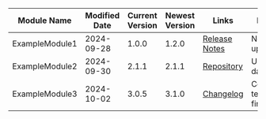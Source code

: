 | Module Name     | Modified Date | Current Version | Newest Version | Links                                       | Notes                   |
|-----------------|---------------|-----------------|----------------|---------------------------------------------|-------------------------|
| ExampleModule1  | 2024-09-28    | 1.0.0           | 1.2.0          | [Release Notes](https://example.com/v1.2.0) | Needs updating          |
| ExampleModule2  | 2024-09-30    | 2.1.1           | 2.1.1          | [Repository](https://github.com/example)    | Up-to-date              |
| ExampleModule3  | 2024-10-02    | 3.0.5           | 3.1.0          | [Changelog](https://example.com/changelog)  | Consider testing first  |
